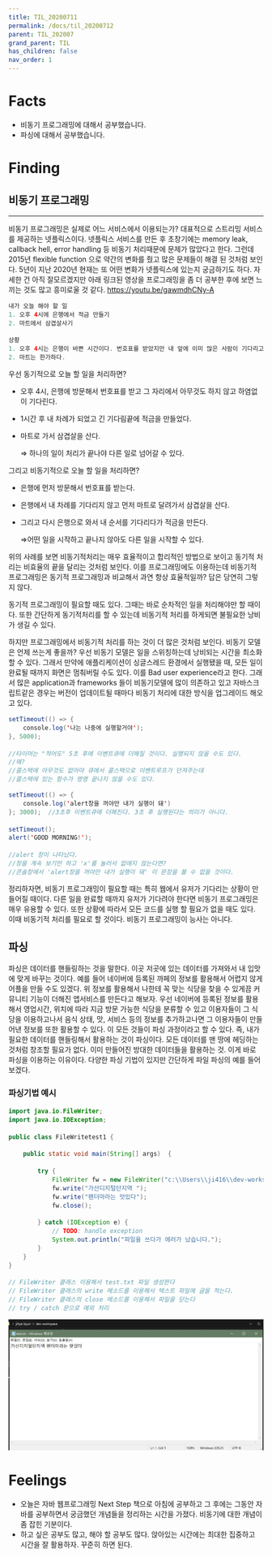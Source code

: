 ```yaml
---
title: TIL_20200711
permalink: /docs/til_20200712
parent: TIL_202007
grand_parent: TIL
has_children: false
nav_order: 1
---
```


# Facts

- 비동기 프로그래밍에 대해서 공부했습니다.
- 파싱에 대해서 공부했습니다.

# Finding

## 비동기 프로그래밍

---

비동기 프로그래밍은 실제로 어느 서비스에서 이용되는가?
대표적으로 스트리밍 서비스를 제공하는 넷플릭스이다. 넷플릭스 서비스를 만든 후 초창기에는 memory leak, callback hell, error handling 등 비동기 처리때문에 문제가 많았다고 한다. 그런데 2015년 flexible function 으로 약간의 변화를 줬고 많은 문제들이 해결 된 것처럼 보인다. 5년이 지난 2020년 현재는 또 어떤 변화가 넷플릭스에 있는지 궁금하기도 하다. 자세한 건 아직 잘모르겠지만 아래 링크된 영상을 프로그래밍을 좀 더 공부한 후에 보면 느끼는 것도 많고 흥미로울 것 같다.
https://youtu.be/gawmdhCNy-A

```java
내가 오늘 해야 할 일
1. 오후 4시에 은행에서 적금 만들기
2. 마트에서 삼겹살사기

상황
1. 오후 4시는 은행이 바쁜 시간이다. 번호표를 받았지만 내 앞에 이미 많은 사람이 기다리고 있다.
2. 마트는 한가하다.
```

우선 동기적으로 오늘 할 일을 처리하면?

- 오후 4시, 은행에 방문해서 번호표를 받고 그 자리에서 아무것도 하지 않고 하염없이 기다린다.
- 1시간 후 내 차례가 되었고 긴 기다림끝에 적금을 만들었다.
- 마트로 가서 삼겹살을 산다.

  ⇒ 하나의 일이 처리가 끝나야 다른 일로 넘어갈 수 있다.

그리고 비동기적으로 오늘 할 일을 처리하면?

- 은행에 먼저 방문해서 번호표를 받는다.
- 은행에서 내 차례를 기다리지 않고 먼저 마트로 달려가서 삼겹살을 산다.
- 그리고 다시 은행으로 와서 내 순서를 기다리다가 적금을 만든다.

  ⇒어떤 일을 시작하고 끝나지 않아도 다른 일을 시작할 수 있다.

위의 사례를 보면 비동기적처리는 매우 효율적이고 합리적인 방법으로 보이고 동기적 처리는 비효율의 끝을 달리는 것처럼 보인다. 이를 프로그래밍에도 이용하는데 비동기적 프로그래밍은 동기적 프로그래밍과 비교해서 과연 항상 효율적일까? 답은 당연히 그렇지 않다.

동기적 프로그래밍이 필요할 때도 있다. 그때는 바로 순차적인 일을 처리해야만 할 때이다. 또한 간단하게 동기적처리를 할 수 있는데 비동기적 처리를 하게되면 불필요한 낭비가 생길 수 있다.

하지만 프로그래밍에서 비동기적 처리를 하는 것이 더 많은 것처럼 보인다. 비동기 모델은 언제 쓰는게 좋을까? 우선 비동기 모델은 일을 스위칭하는데 낭비되는 시간을 최소화 할 수 있다. 그래서 만약에 애플리케이션이 싱글스레드 환경에서 실행됐을 때, 모든 일이 완료될 때까지 화면은 멈춰버릴 수도 있다. 이를 Bad user experience라고 한다. 그래서 많은 application과 frameworks 들이 비동기모델에 많이 의존하고 있고 자바스크립트같은 경우는 버전이 업데이트될 때마다 비동기 처리에 대한 방식을 업그레이드 해오고 있다.

```java
setTimeout(() => {
	console.log('나는 나중에 실행할거야');
}, 5000);

//타이머는 "적어도" 5초 후에 이벤트큐에 더해질 것이다. 실행되지 않을 수도 있다.
//왜?
//콜스택에 아무것도 없어야 큐에서 콜스택으로 이벤트루프가 던져주는데
//콜스택에 있는 함수가 영영 끝나지 않을 수도 있다.
```

```java
setTimeout(() => {
	console.log('alert창을 꺼야만 내가 실행이 돼')
}; 3000);  //3초후 이벤트큐에 더해진다. 3초 후 실행된다는 의미가 아니다.

setTimeout();
alert('GOOD MORNING!');

//alert 창이 나타났다.
//창을 계속 보기만 하고 'x'를 눌러서 없애지 않는다면?
//콘솔창에서 'alert창을 꺼야만 내가 실행이 돼' 이 문장을 볼 수 없을 것이다.

```

정리하자면, 비동기 프로그래밍이 필요할 때는 특히 웹에서 유저가 기다리는 상황이 만들어질 때이다. 다른 일을 완료할 때까지 유저가 기다려야 한다면 비동기 프로그래밍은 매우 유용할 수 있다. 또한 상황에 따라서 모든 코드를 실행 할 필요가 없을 때도 있다. 이때 비동기적 처리를 필요로 할 것이다. 비동기 프로그래밍이 능사는 아니다.

## 파싱

파싱은 데이터를 핸들링하는 것을 말한다. 이곳 저곳에 있는 데이터를 가져와서 내 입맛에 맞게 바꾸는 것이다. 예를 들어 네이버에 등록된 까페의 정보를 활용해서 어렵지 않게 어플을 만들 수도 있겠다. 위 정보를 활용해서 나한테 꼭 맞는 식당을 찾을 수 있게끔 커뮤니티 기능이 더해진 앱서비스를 만든다고 해보자. 우선 네이버에 등록된 정보를 활용해서 영업시간, 위치에 따라 지금 방문 가능한 식당을 분류할 수 있고 이용자들이 그 식당을 이용하고나서 음식 상태, 맛, 서비스 등의 정보를 추가하고나면 그 이용자들이 만들어낸 정보를 또한 활용할 수 있다. 이 모든 것들이 파싱 과정이라고 할 수 있다. 즉, 내가 필요한 데이터를 핸들링해서 활용하는 것이 파싱이다. 모든 데이터를 맨 땅에 헤딩하는 것처럼 창조할 필요가 없다. 이미 만들어진 방대한 데이터들을 활용하는 것. 이게 바로 파싱을 이용하는 이유이다. 다양한 파싱 기법이 있지만 간단하게 파일 파싱의 예를 들어보겠다.

### 파싱기법 예시

```java
import java.io.FileWriter;
import java.io.IOException;

public class FileWritetest1 {

	public static void main(String[] args)  {

		try {
			FileWriter fw = new FileWriter("c:\\Users\\ji416\\dev-workspace\\test.txt");
			fw.write("가산디지털단지역 ");
			fw.write("팬더마라는 맛있다");
			fw.close();

		} catch (IOException e) {
			// TODO: handle exception
			System.out.println("파일을 쓰다가 에러가 났습니다.");
		}
	}
}

// FileWriter 클래스 이용해서 test.txt 파일 생성한다
// FileWriter 클래스의 write 메소드를 이용해서 텍스트 파일에 글을 적는다.
// FileWriter 클래스의 close 메소드를 이용해서 파일을 닫는다
// try / catch 문으로 예외 처리
```

![](parsing.png)

# Feelings

- 오늘은 자바 웹프로그래밍 Next Step 책으로 아침에 공부하고 그 후에는 그동안 자바를 공부하면서 궁금했던 개념들을 정리하는 시간을 가졌다. 비동기에 대한 개념이 좀 잡힌 기분이다.
- 하고 싶은 공부도 많고, 해야 할 공부도 많다. 앉아있는 시간에는 최대한 집중하고 시간을 잘 활용하자. 꾸준히 하면 된다.
